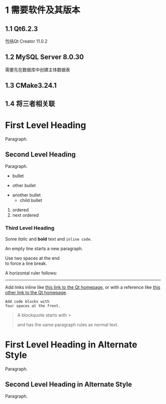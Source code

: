 # 1 需要软件及其版本

## 1.1 Qt6.2.3

包括Qt Creator 11.0.2

## 1.2 MySQL Server 8.0.30

需要先在数据库中创建主体数据表

## 1.3 CMake3.24.1

## 1.4 将三者相关联




























# First Level Heading

Paragraph.

## Second Level Heading

Paragraph.

- bullet
+ other bullet
* another bullet
    * child bullet

1. ordered
2. next ordered

### Third Level Heading

Some *italic* and **bold** text and `inline code`.

An empty line starts a new paragraph.

Use two spaces at the end  
to force a line break.

A horizontal ruler follows:

---

Add links inline like [this link to the Qt homepage](https://www.qt.io),
or with a reference like [this other link to the Qt homepage][1].

    Add code blocks with
    four spaces at the front.

> A blockquote
> starts with >
>  
> and has the same paragraph rules as normal text.

First Level Heading in Alternate Style
======================================

Paragraph.

Second Level Heading in Alternate Style
---------------------------------------

Paragraph.

[1]: https://www.qt.io
